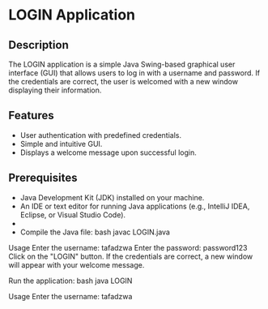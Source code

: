 # LOGIN Application

## Description
The LOGIN application is a simple Java Swing-based graphical user interface (GUI) that allows users to log in with a username and password. If the credentials are correct, the user is welcomed with a new window displaying their information.

## Features
- User authentication with predefined credentials.
- Simple and intuitive GUI.
- Displays a welcome message upon successful login.

## Prerequisites
- Java Development Kit (JDK) installed on your machine.
- An IDE or text editor for running Java applications (e.g., IntelliJ IDEA, Eclipse, or Visual Studio Code).
- 
- Compile the Java file:
bash
javac LOGIN.java

Usage
Enter the username: tafadzwa
Enter the password: password123
Click on the "LOGIN" button.
If the credentials are correct, a new window will appear with your welcome message.

Run the application:
bash
java LOGIN

Usage
Enter the username: tafadzwa
